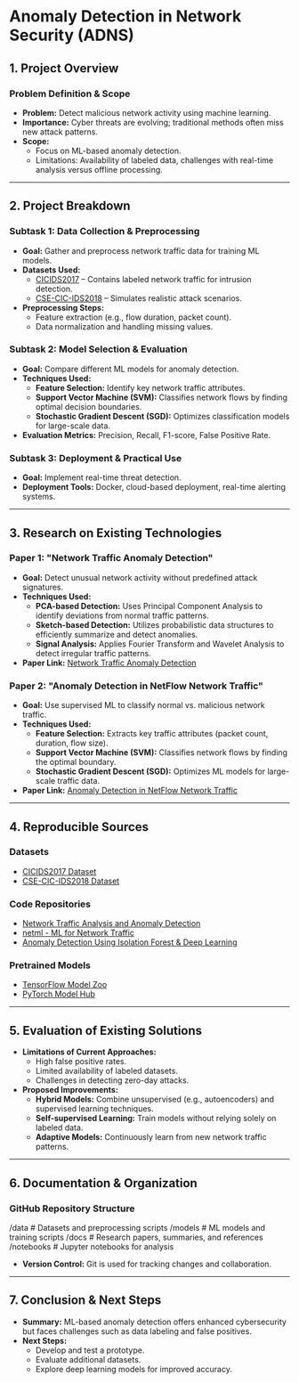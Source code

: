 # Anomaly Detection in Network Security (ADNS)

## 1. Project Overview

### Problem Definition & Scope
- **Problem:** Detect malicious network activity using machine learning.
- **Importance:** Cyber threats are evolving; traditional methods often miss new attack patterns.
- **Scope:**
  - Focus on ML-based anomaly detection.
  - Limitations: Availability of labeled data, challenges with real-time analysis versus offline processing.

---

## 2. Project Breakdown

### Subtask 1: Data Collection & Preprocessing
- **Goal:** Gather and preprocess network traffic data for training ML models.
- **Datasets Used:**
  - [CICIDS2017](https://www.unb.ca/cic/datasets/ids-2017.html) – Contains labeled network traffic for intrusion detection.
  - [CSE-CIC-IDS2018](https://www.unb.ca/cic/datasets/ids-2018.html) – Simulates realistic attack scenarios.
- **Preprocessing Steps:**
  - Feature extraction (e.g., flow duration, packet count).
  - Data normalization and handling missing values.

### Subtask 2: Model Selection & Evaluation
- **Goal:** Compare different ML models for anomaly detection.
- **Techniques Used:**
  - **Feature Selection:** Identify key network traffic attributes.
  - **Support Vector Machine (SVM):** Classifies network flows by finding optimal decision boundaries.
  - **Stochastic Gradient Descent (SGD):** Optimizes classification models for large-scale data.
- **Evaluation Metrics:** Precision, Recall, F1-score, False Positive Rate.

### Subtask 3: Deployment & Practical Use
- **Goal:** Implement real-time threat detection.
- **Deployment Tools:** Docker, cloud-based deployment, real-time alerting systems.

---

## 3. Research on Existing Technologies

### Paper 1: "Network Traffic Anomaly Detection"
- **Goal:** Detect unusual network activity without predefined attack signatures.
- **Techniques Used:**
  - **PCA-based Detection:** Uses Principal Component Analysis to identify deviations from normal traffic patterns.
  - **Sketch-based Detection:** Utilizes probabilistic data structures to efficiently summarize and detect anomalies.
  - **Signal Analysis:** Applies Fourier Transform and Wavelet Analysis to detect irregular traffic patterns.
- **Paper Link:** [Network Traffic Anomaly Detection](https://arxiv.org/abs/1402.0856?utm_source=chatgpt.com)

### Paper 2: "Anomaly Detection in NetFlow Network Traffic"
- **Goal:** Use supervised ML to classify normal vs. malicious network traffic.
- **Techniques Used:**
  - **Feature Selection:** Extracts key traffic attributes (packet count, duration, flow size).
  - **Support Vector Machine (SVM):** Classifies network flows by finding the optimal boundary.
  - **Stochastic Gradient Descent (SGD):** Optimizes ML models for large-scale traffic data.
- **Paper Link:** [Anomaly Detection in NetFlow Network Traffic](https://www.sciencedirect.com/science/article/pii/S2452414X23000390?utm_source=chatgpt.com)

---

## 4. Reproducible Sources

### Datasets
- [CICIDS2017 Dataset](https://www.unb.ca/cic/datasets/ids-2017.html)
- [CSE-CIC-IDS2018 Dataset](https://www.unb.ca/cic/datasets/ids-2018.html)

### Code Repositories
- [Network Traffic Analysis and Anomaly Detection](https://github.com/emenmousavi/Network-Traffic-Analysis-Project)
- [netml - ML for Network Traffic](https://github.com/noise-lab/netml)
- [Anomaly Detection Using Isolation Forest & Deep Learning](https://github.com/MahmoudAbuAwd/Anomaly-Detection-in-Network-Traffic-Using-Isolation-Forest-and-Deep-Learning)

### Pretrained Models
- [TensorFlow Model Zoo](https://www.tensorflow.org/hub)
- [PyTorch Model Hub](https://pytorch.org/hub/)

---

## 5. Evaluation of Existing Solutions

- **Limitations of Current Approaches:**
  - High false positive rates.
  - Limited availability of labeled datasets.
  - Challenges in detecting zero-day attacks.
- **Proposed Improvements:**
  - **Hybrid Models:** Combine unsupervised (e.g., autoencoders) and supervised learning techniques.
  - **Self-supervised Learning:** Train models without relying solely on labeled data.
  - **Adaptive Models:** Continuously learn from new network traffic patterns.

---

## 6. Documentation & Organization

### GitHub Repository Structure
/data        # Datasets and preprocessing scripts
/models      # ML models and training scripts
/docs        # Research papers, summaries, and references
/notebooks   # Jupyter notebooks for analysis

- **Version Control:** Git is used for tracking changes and collaboration.

---

## 7. Conclusion & Next Steps

- **Summary:** ML-based anomaly detection offers enhanced cybersecurity but faces challenges such as data labeling and false positives.
- **Next Steps:**
  - Develop and test a prototype.
  - Evaluate additional datasets.
  - Explore deep learning models for improved accuracy.
